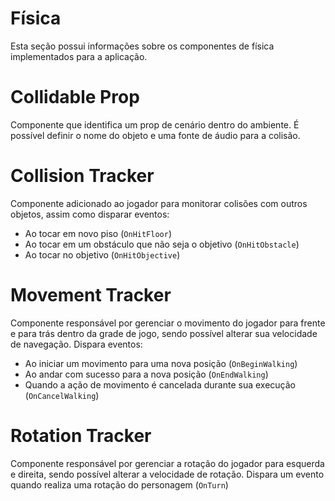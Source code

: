 # Física

Esta seção possui informações sobre os componentes de física implementados para a aplicação.

# Collidable Prop

Componente que identifica um prop de cenário dentro do ambiente. É possível definir o nome do objeto e uma fonte de áudio para a colisão.

# Collision Tracker

Componente adicionado ao jogador para monitorar colisões com outros objetos, assim como disparar eventos:

- Ao tocar em novo piso (`OnHitFloor`)
- Ao tocar em um obstáculo que não seja o objetivo (`OnHitObstacle`)
- Ao tocar no objetivo (`OnHitObjective`)

# Movement Tracker

Componente responsável por gerenciar o movimento do jogador para frente e para trás dentro da grade de jogo, sendo possível alterar sua velocidade de navegação. Dispara eventos:

- Ao iniciar um movimento para uma nova posição (`OnBeginWalking`)
- Ao andar com sucesso para a nova posição (`OnEndWalking`)
- Quando a ação de movimento é cancelada durante sua execução (`OnCancelWalking`)

# Rotation Tracker

Componente responsável por gerenciar a rotação do jogador para esquerda e direita, sendo possível alterar a velocidade de rotação. Dispara um evento quando realiza uma rotação do personagem (`OnTurn`)